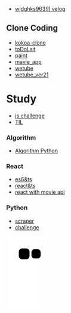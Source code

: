 - [wjdghks963의 velog](https://velog.io/@wjdghks963)

## Clone Coding

- [kokoa-clone](https://github.com/wjdghks963/kokoa-clone-2020)
- [toDoLsit](https://github.com/wjdghks963/js_vanilla_toDoList)
- [paint](https://github.com/wjdghks963/paintjs)
- [mavie_app](https://github.com/wjdghks963/move_app)
- [wetube](https://github.com/wjdghks963/wetube)
- [wetube_ver21](https://github.com/wjdghks963/wetube_ver2)

# Study

- [js challenge](https://github.com/wjdghks963/wetube_challenge)
- [TIL](https://github.com/wjdghks963/TIL_dir)

### Algorithm

- [Algorithm Python](https://github.com/wjdghks963/algorithm)

### React

- [es6&ts](https://github.com/wjdghks963/react)
- [react&ts](https://github.com/wjdghks963/typescrip-react-demo)
- [react with movie api](https://github.com/wjdghks963/nomflix)


### Python

- [scraper](https://github.com/wjdghks963/python_scraper)
- [challenge](https://github.com/wjdghks963/challenge_python)

![snake gif](https://github.com/wjdghks963/wjdghks963/blob/output/github-contribution-grid-snake.svg)

<!---
wjdghks963/wjdghks963 is a ✨ special ✨ repository because its `README.md` (this file) appears on your GitHub profile.
You can click the Preview link to take a look at your changes.
--->
